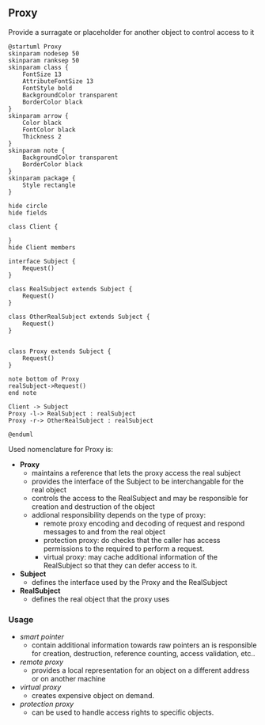 ## Proxy

Provide a surragate or placeholder for another object to control access to it

```plantuml
@startuml Proxy
skinparam nodesep 50
skinparam ranksep 50
skinparam class {
    FontSize 13
    AttributeFontSize 13
    FontStyle bold
    BackgroundColor transparent
    BorderColor black
}
skinparam arrow {
    Color black
    FontColor black
    Thickness 2
}
skinparam note {
    BackgroundColor transparent
    BorderColor black
}
skinparam package {
    Style rectangle
}

hide circle
hide fields

class Client {

}
hide Client members

interface Subject {
    Request()
}

class RealSubject extends Subject {
    Request()
}

class OtherRealSubject extends Subject {
    Request()
}


class Proxy extends Subject {
    Request()
}

note bottom of Proxy
realSubject->Request()
end note

Client -> Subject
Proxy -l-> RealSubject : realSubject 
Proxy -r-> OtherRealSubject : realSubject 

@enduml
```

Used nomenclature for Proxy is:

* **Proxy**
  * maintains a reference that lets the proxy access the real subject
  * provides the interface of the Subject to be interchangable for the real object
  * controls the access to the RealSubject and may be responsible for creation and destruction of the object
  * addional responsibility depends on the type of proxy:
    * remote proxy encoding and decoding of request and respond messages to and from the real object
    * protection proxy: do checks that the caller has access permissions to the required to perform a request.  
    * virtual proxy: may cache additional information of the RealSubject so that they can defer access to it.
* **Subject**
  * defines the interface used by the Proxy and the RealSubject
* **RealSubject**
  * defines the real object that the proxy uses

### Usage

* *smart pointer*
  * contain additional information towards raw pointers an is responsible for creation, destruction, reference counting, access validation, etc..
* *remote proxy*
  * provides a local representation for an object on a different address or on another machine
* *virtual proxy*
  * creates expensive object on demand.
* *protection proxy*
  * can be used to handle access rights to specific objects.
